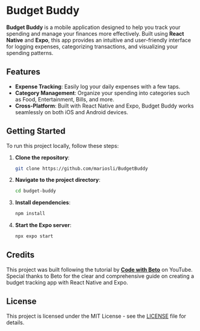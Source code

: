 # Budget Buddy

**Budget Buddy** is a mobile application designed to help you track your spending and manage your finances more effectively. Built using **React Native** and **Expo**, this app provides an intuitive and user-friendly interface for logging expenses, categorizing transactions, and visualizing your spending patterns.

## Features

- **Expense Tracking**: Easily log your daily expenses with a few taps.
- **Category Management**: Organize your spending into categories such as Food, Entertainment, Bills, and more.
- **Cross-Platform**: Built with React Native and Expo, Budget Buddy works seamlessly on both iOS and Android devices.

## Getting Started

To run this project locally, follow these steps:

1. **Clone the repository**:
   ```bash
   git clone https://github.com/mariosli/BudgetBuddy
   ```
2. **Navigate to the project directory**:
   ```bash
   cd budget-buddy
   ```
3. **Install dependencies**:
   ```bash
   npm install
   ```
4. **Start the Expo server**:
   ```bash
   npx expo start
   ```

## Credits

This project was built following the tutorial by **[Code with Beto](https://www.youtube.com/watch?v=dl74XgJYK1A)** on YouTube. Special thanks to Beto for the clear and comprehensive guide on creating a budget tracking app with React Native and Expo.

## License

This project is licensed under the MIT License - see the [LICENSE](LICENSE) file for details.